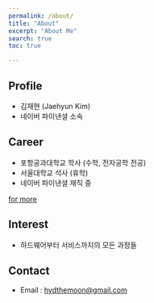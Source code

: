 ```yaml
---
permalink: /about/
title: "About"
excerpt: "About Me"
search: true
toc: true

--- 
```


## Profile

* 김재현 (Jaehyun Kim)
* 네이버 파이낸셜 소속

## Career

 - 포항공과대학교 학사 (수학, 전자공학 전공)
 - 서울대학교 석사 (휴학)
 - 네이버 파이낸셜 재직 중

[for more](https://www.linkedin.com/in/kim-jaehyun-511177132/)

## Interest
 * 하드웨어부터 서비스까지의 모든 과정들

## Contact
 * Email : hydthemoon@gmail.com
